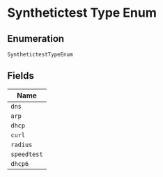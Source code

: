 
# Synthetictest Type Enum

## Enumeration

`SynthetictestTypeEnum`

## Fields

| Name |
|  --- |
| `dns` |
| `arp` |
| `dhcp` |
| `curl` |
| `radius` |
| `speedtest` |
| `dhcp6` |

